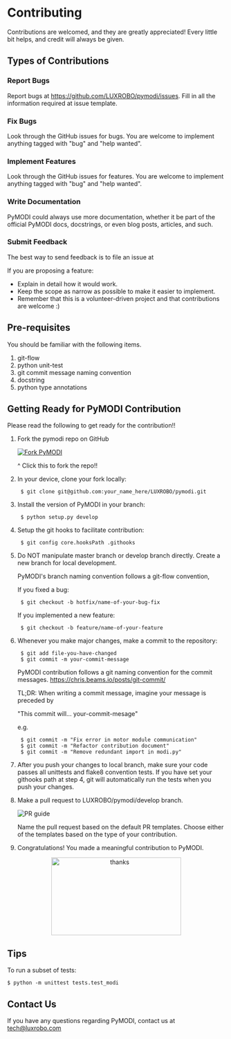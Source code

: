 Contributing
============
Contributions are welcomed, and they are greatly appreciated! Every
little bit helps, and credit will always be given.

Types of Contributions
----------------------

### Report Bugs
Report bugs at <https://github.com/LUXROBO/pymodi/issues>. Fill in all the information required at issue template.

### Fix Bugs
Look through the GitHub issues for bugs. You are welcome to implement anything tagged with \"bug\"
and \"help wanted\".

### Implement Features
Look through the GitHub issues for features. You are welcome to implement anything tagged with \"bug\"
and \"help wanted\".

### Write Documentation
PyMODI could always use more documentation, whether it be part of the
official PyMODI docs, docstrings, or even blog posts,
articles, and such.

### Submit Feedback
The best way to send feedback is to file an issue at

If you are proposing a feature:

-   Explain in detail how it would work.
-   Keep the scope as narrow as possible to make it easier to
    implement.
-   Remember that this is a volunteer-driven project and that
    contributions are welcome :)

Pre-requisites
-------------
You should be familiar with the following items.

1. git-flow
2. python unit-test
3. git commit message naming convention
4. docstring
5. python type annotations

Getting Ready for PyMODI Contribution
--------------------------------
Please read the following to get ready for the contribution!!

1. Fork the pymodi repo on GitHub

    [![Fork PyMODI](https://github.com/k2sebeom/pymodi/blob/feature/refactor-contribution-guideline/docs/_static/img/Fork_btn.JPG)](https://github.com/LUXROBO/pymodi/fork)

     ^ Click this to fork the repo!!

2. In your device, clone your fork locally:

        $ git clone git@github.com:your_name_here/LUXROBO/pymodi.git

3. Install the version of PyMODI in your branch:

        $ python setup.py develop

4. Setup the git hooks to facilitate contribution:

        $ git config core.hooksPath .githooks

5. Do NOT manipulate master branch or develop branch directly. Create a new branch for local development.

    PyMODI's branch naming convention follows a git-flow convention,

    If you fixed a bug:

        $ git checkout -b hotfix/name-of-your-bug-fix

    If you implemented a new feature:

        $ git checkout -b feature/name-of-your-feature

6. Whenever you make major changes, make a commit to the repository:

        $ git add file-you-have-changed
        $ git commit -m your-commit-message

    PyMODI contribution follows a git naming convention for the commit messages.
    https://chris.beams.io/posts/git-commit/

    TL;DR: When writing a commit message, imagine your message is preceded by

    "This commit will... your-commit-mesage"

    e.g.

        $ git commit -m "Fix error in motor module communication"
        $ git commit -m "Refactor contribution document"
        $ git commit -m "Remove redundant import in modi.py"

7. After you push your changes to local branch, make sure your code passes
all unittests and flake8 convention tests. If you have set your githooks path at step 4,
git will automatically run the tests when you push your changes.

8. Make a pull request to LUXROBO/pymodi/develop branch.

    ![PR guide](https://github.com/k2sebeom/pymodi/blob/feature/refactor-contribution-guideline/docs/_static/img/PR_guide.png)

   Name the pull request based on the default PR templates. Choose either of the templates based on the type of your contribution.

9. Congratulations! You made a meaningful contribution to PyMODI.

<p align="center">
    <img src="https://github.com/k2sebeom/pymodi/blob/feature/refactor-contribution-guideline/docs/_static/img/modi_thank.JPG" alt="thanks" width=300, height=180>
</p>

Tips
----
To run a subset of tests:

    $ python -m unittest tests.test_modi

Contact Us
---
If you have any questions regarding PyMODI, contact us at <mailto> tech@luxrobo.com </mailto>

